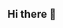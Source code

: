 ## Hi there 👋

<!--
**ShadowPh0eniX33/ShadowPh0eniX33** is a ✨ _special_ ✨ repository because its `README.md` (this file) appears on your GitHub profile.

Here are some ideas to get you started:

- 🔭 I’m currently working on learning coding and more
- 🌱 I’m currently learning Coding
- 🤔 I’m looking for help with making a discord security bot
- 📫 How to reach me: SilverDragonThief996@gmail.com    
- 😄 Pronouns: He/him/his
- ⚡ Fun fact: I am an 18+ eldritch cosmic mutt vtuber on live stream platforms ( twitch, YouTube, etc.), I'm a rookie voice actor, and I love to cook plus make my music possible
